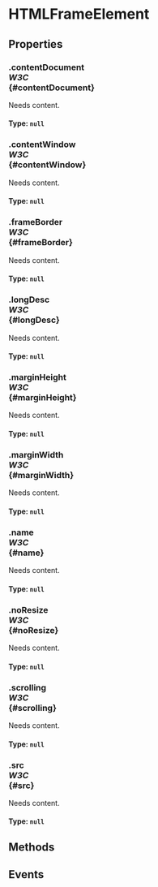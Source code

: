 # HTMLFrameElement

## Properties

### .contentDocument <div class="specs"><i>W3C</i></div> {#contentDocument}

Needs content.

#### **Type**: `null`

### .contentWindow <div class="specs"><i>W3C</i></div> {#contentWindow}

Needs content.

#### **Type**: `null`

### .frameBorder <div class="specs"><i>W3C</i></div> {#frameBorder}

Needs content.

#### **Type**: `null`

### .longDesc <div class="specs"><i>W3C</i></div> {#longDesc}

Needs content.

#### **Type**: `null`

### .marginHeight <div class="specs"><i>W3C</i></div> {#marginHeight}

Needs content.

#### **Type**: `null`

### .marginWidth <div class="specs"><i>W3C</i></div> {#marginWidth}

Needs content.

#### **Type**: `null`

### .name <div class="specs"><i>W3C</i></div> {#name}

Needs content.

#### **Type**: `null`

### .noResize <div class="specs"><i>W3C</i></div> {#noResize}

Needs content.

#### **Type**: `null`

### .scrolling <div class="specs"><i>W3C</i></div> {#scrolling}

Needs content.

#### **Type**: `null`

### .src <div class="specs"><i>W3C</i></div> {#src}

Needs content.

#### **Type**: `null`

## Methods

## Events
